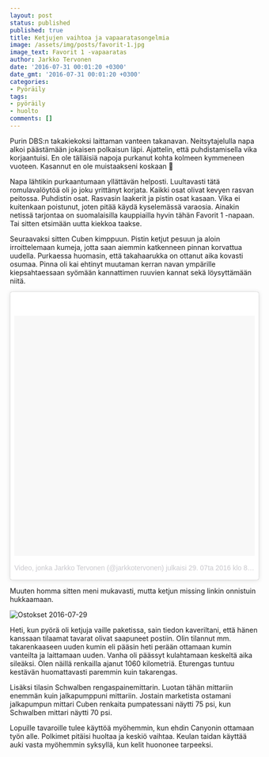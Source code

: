 ```yaml
---
layout: post
status: published
published: true
title: Ketjujen vaihtoa ja vapaaratasongelmia
image: /assets/img/posts/favorit-1.jpg
image_text: Favorit 1 -vapaaratas
author: Jarkko Tervonen
date: '2016-07-31 00:01:20 +0300'
date_gmt: '2016-07-31 00:01:20 +0300'
categories:
- Pyöräily
tags:
- pyöräily
- huolto
comments: []
---
```

Purin DBS:n takakiekoksi laittaman vanteen takanavan. Neitsytajelulla napa alkoi päästämään jokaisen polkaisun läpi. Ajattelin, että puhdistamisella vika korjaantuisi. En ole tälläisiä napoja purkanut kohta kolmeen kymmeneen vuoteen. Kasannut en ole muistaakseni koskaan 🙂

Napa lähtikin purkaantumaan yllättävän helposti. Luultavasti tätä romulavalöytöä oli jo joku yrittänyt korjata. Kaikki osat olivat kevyen rasvan peitossa. Puhdistin osat. Rasvasin laakerit ja pistin osat kasaan. Vika ei kuitenkaan poistunut, joten pitää käydä kyselemässä varaosia. Ainakin netissä tarjontaa on suomalaisilla kauppiailla hyvin tähän Favorit 1 -napaan. Tai sitten etsimään uutta kiekkoa taakse.

Seuraavaksi sitten Cuben kimppuun. Pistin ketjut pesuun ja aloin irroittelemaan kumeja, jotta saan aiemmin katkenneen pinnan korvattua uudella. Purkaessa huomasin, että takahaarukka on ottanut aika kovasti osumaa. Pinna oli kai ehtinyt muutaman kerran navan ympärille kiepsahtaessaan syömään kannattimen ruuvien kannat sekä löysyttämään niitä.

<blockquote class="instagram-media" style="background: #FFF; border: 0; border-radius: 3px; box-shadow: 0 0 1px 0 rgba(0,0,0,0.5),0 1px 10px 0 rgba(0,0,0,0.15); margin: 1px; max-width: 658px; padding: 0; width: calc(100% - 2px);" data-instgrm-version="7">
<div style="padding: 8px;">
<div style="background: #F8F8F8; line-height: 0; margin-top: 40px; padding: 50.0% 0; text-align: center; width: 100%;"></div>
<p style="color: #c9c8cd; font-family: Arial,sans-serif; font-size: 14px; line-height: 17px; margin-bottom: 0; margin-top: 8px; overflow: hidden; padding: 8px 0 7px; text-align: center; text-overflow: ellipsis; white-space: nowrap;"><a style="color: #c9c8cd; font-family: Arial,sans-serif; font-size: 14px; font-style: normal; font-weight: normal; line-height: 17px; text-decoration: none;" href="https://www.instagram.com/p/BIc4DVFDLOh/" target="_blank">Video, jonka Jarkko Tervonen (@jarkkotervonen) julkaisi</a> <time style="font-family: Arial,sans-serif; font-size: 14px; line-height: 17px;" datetime="2016-07-29T15:55:55+00:00">29. 07ta 2016 klo 8.55 PDT</time></p>
</div>
</blockquote>
<script src="//platform.instagram.com/en_US/embeds.js" async="" defer="defer"></script>

Muuten homma sitten meni mukavasti, mutta ketjun missing linkin onnistuin hukkaamaan.

<amp-img src="/assets/img/posts/ostokset-2016-07-29-1024x683.jpg" alt="Ostokset 2016-07-29" width="4" height="3" layout="responsive">
  <noscript><img src="/assets/img/posts/ostokset-2016-07-29-1024x683.jpg" alt="Ostokset 2016-07-29" /></noscript>
</amp-img>

Heti, kun pyörä oli ketjuja vaille paketissa, sain tiedon kaveriltani, että hänen kanssaan tilaamat tavarat olivat saapuneet postiin. Olin tilannut mm. takarenkaaseen uuden kumin eli pääsin heti perään ottamaan kumin vanteilta ja laittamaan uuden. Vanha oli päässyt kulahtamaan keskeltä aika sileäksi. Olen näillä renkailla ajanut 1060 kilometriä. Eturengas tuntuu kestävän huomattavasti paremmin kuin takarengas.

Lisäksi tilasin Schwalben rengaspainemittarin. Luotan tähän mittariin enemmän kuin jalkapumppuni mittariin. Jostain marketista ostamani jalkapumpun mittari Cuben renkaita pumpatessani näytti 75 psi, kun Schwalben mittari näytti 70 psi.

Lopuille tavaroille tulee käyttöä myöhemmin, kun ehdin Canyonin ottamaan työn alle. Polkimet pitäisi huoltaa ja keskiö vaihtaa. Keulan taidan käyttää auki vasta myöhemmin syksyllä, kun kelit huononee tarpeeksi.
